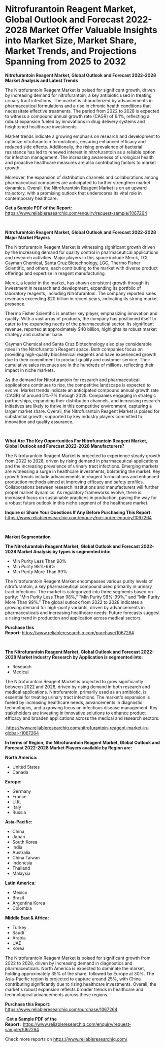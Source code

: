 <p><h1>Nitrofurantoin Reagent Market, Global Outlook and Forecast 2022-2028 Market Offer Valuable Insights into Market Size, Market Share, Market Trends, and Projections Spanning from 2025 to 2032</h1></p><p><strong>Nitrofurantoin Reagent Market, Global Outlook and Forecast 2022-2028 Market Analysis and Latest Trends</strong></p>
<p><p>The Nitrofurantoin Reagent Market is poised for significant growth, driven by increasing demand for nitrofurantoin, a key antibiotic used in treating urinary tract infections. The market is characterized by advancements in pharmaceutical formulations and a rise in chronic health conditions that necessitate effective treatments. The period from 2022 to 2028 is expected to witness a compound annual growth rate (CAGR) of 6.1%, reflecting a robust expansion fueled by innovations in drug delivery systems and heightened healthcare investments.</p><p>Market trends indicate a growing emphasis on research and development to optimize nitrofurantoin formulations, ensuring enhanced efficacy and reduced side effects. Additionally, the rising prevalence of bacterial resistance has led to renewed interest in nitrofurantoin as a reliable option for infection management. The increasing awareness of urological health and proactive healthcare measures are also contributing factors to market growth.</p><p>Moreover, the expansion of distribution channels and collaborations among pharmaceutical companies are anticipated to further strengthen market dynamics. Overall, the Nitrofurantoin Reagent Market is on an upward trajectory, with a promising outlook that underscores its vital role in contemporary healthcare.</p></p>
<p><strong>Get a Sample PDF of the Report:&nbsp;</strong> <a href="https://www.reliableresearchiq.com/enquiry/request-sample/1067264?utm_campaign=3006&utm_medium=2&utm_source=Github&utm_content=ia&utm_term=21032025&utm_id=nitrofurantoin-reagent-market-global-outlook-and-forecast-2022-2028">https://www.reliableresearchiq.com/enquiry/request-sample/1067264</a></p>
<p>&nbsp;</p>
<p><strong>Nitrofurantoin Reagent Market, Global Outlook and Forecast 2022-2028 Major Market Players</strong></p>
<p><p>The Nitrofurantoin Reagent Market is witnessing significant growth driven by the increasing demand for quality control in pharmaceutical applications and research activities. Major players in this space include Merck, TCI, Cayman Chemical, Santa Cruz Biotechnology, LGC, Thermo Fisher Scientific, and others, each contributing to the market with diverse product offerings and expertise in reagent manufacturing.</p><p>Merck, a leader in the market, has shown consistent growth through its investment in research and development, expanding its portfolio of laboratory reagents, including Nitrofurantoin. The company reported sales revenues exceeding $20 billion in recent years, indicating its strong market presence.</p><p>Thermo Fisher Scientific is another key player, emphasizing innovation and quality. With a vast array of products, the company has positioned itself to cater to the expanding needs of the pharmaceutical sector. Its significant revenue, reported at approximately $40 billion, highlights its robust market strategy and customer base.</p><p>Cayman Chemical and Santa Cruz Biotechnology also play considerable roles in the Nitrofurantoin Reagent space. Both companies focus on providing high-quality biochemical reagents and have experienced growth due to their commitment to product quality and customer service. Their cumulative sales revenues are in the hundreds of millions, reflecting their impact in niche markets.</p><p>As the demand for Nitrofurantoin for research and pharmaceutical applications continues to rise, the competitive landscape is expected to evolve. Market trends indicate an anticipated compound annual growth rate (CAGR) of around 5%-7% through 2028. Companies engaging in strategic partnerships, expanding their distribution channels, and increasing research initiatives are likely to thrive in this competitive environment, capturing a larger market share. Overall, the Nitrofurantoin Reagent Market is poised for substantial growth, supported by key industry players committed to innovation and quality assurance.</p></p>
<p>&nbsp;</p>
<p><strong>What Are The Key Opportunities For Nitrofurantoin Reagent Market, Global Outlook and Forecast 2022-2028 Manufacturers?</strong></p>
<p><p>The Nitrofurantoin Reagent Market is projected to experience steady growth from 2022 to 2028, driven by rising demand in pharmaceutical applications and the increasing prevalence of urinary tract infections. Emerging markets are witnessing a surge in healthcare investments, bolstering the market. Key growth trends include advancements in reagent formulations and enhanced production methods aimed at improving efficacy and safety profiles. Collaborations between research institutions and manufacturers will further propel market dynamics. As regulatory frameworks evolve, there is increased focus on sustainable practices in production, paving the way for a robust future outlook in this niche segment of the healthcare market.</p></p>
<p><strong>Inquire or Share Your Questions If Any Before Purchasing This Report:</strong> <a href="https://www.reliableresearchiq.com/enquiry/pre-order-enquiry/1067264?utm_campaign=3006&utm_medium=2&utm_source=Github&utm_content=ia&utm_term=21032025&utm_id=nitrofurantoin-reagent-market-global-outlook-and-forecast-2022-2028">https://www.reliableresearchiq.com/enquiry/pre-order-enquiry/1067264</a></p>
<p>&nbsp;</p>
<p><strong>Market Segmentation</strong></p>
<p><strong>The Nitrofurantoin Reagent Market, Global Outlook and Forecast 2022-2028 Market Analysis by types is segmented into:</strong></p>
<p><ul><li>Min Purity Less Than 98%</li><li>Min Purity 98%-99%</li><li>Min Purity More Than 99%</li></ul></p>
<p><p>The Nitrofurantoin Reagent Market encompasses various purity levels of nitrofurantoin, a key pharmaceutical compound used primarily in urinary tract infections. The market is categorized into three segments based on purity: "Min Purity Less Than 98%," "Min Purity 98%-99%," and "Min Purity More Than 99%." The global outlook from 2022 to 2028 indicates a growing demand for high-purity variants, driven by advancements in pharmaceuticals and increasing healthcare needs. Future forecasts suggest a rising trend in production and application across medical sectors.</p></p>
<p><strong>Purchase this Report:&nbsp;</strong><a href="https://www.reliableresearchiq.com/purchase/1067264?utm_campaign=3006&utm_medium=2&utm_source=Github&utm_content=ia&utm_term=21032025&utm_id=nitrofurantoin-reagent-market-global-outlook-and-forecast-2022-2028">https://www.reliableresearchiq.com/purchase/1067264</a></p>
<p>&nbsp;</p>
<p><strong>The Nitrofurantoin Reagent Market, Global Outlook and Forecast 2022-2028 Market Industry Research by Application is segmented into:</strong></p>
<p><ul><li>Research</li><li>Medical</li></ul></p>
<p><p>The Nitrofurantoin Reagent Market is projected to grow significantly between 2022 and 2028, driven by rising demand in both research and medical applications. Nitrofurantoin, primarily used as an antibiotic, is essential for treating urinary tract infections. The market's expansion is fueled by increasing healthcare needs, advancements in diagnostic technologies, and a growing focus on infectious disease management. Key stakeholders are investing in innovative solutions to enhance product efficacy and broaden applications across the medical and research sectors.</p></p>
<p><a href="https://www.reliableresearchiq.com/nitrofurantoin-reagent-market-in-global-r1067264?utm_campaign=3006&utm_medium=2&utm_source=Github&utm_content=ia&utm_term=21032025&utm_id=nitrofurantoin-reagent-market-global-outlook-and-forecast-2022-2028">&nbsp;https://www.reliableresearchiq.com/nitrofurantoin-reagent-market-in-global-r1067264</a></p>
<p><strong>In terms of Region, the Nitrofurantoin Reagent Market, Global Outlook and Forecast 2022-2028 Market Players available by Region are:</strong></p>
<p>
    <p> <strong> North America: </strong>
        <ul>
            <li>United States</li>
            <li>Canada</li>
        </ul>
        </p> 
    <p> <strong> Europe: </strong>
        <ul>
            <li>Germany</li>
            <li>France</li>
            <li>U.K.</li>
            <li>Italy</li>
            <li>Russia</li>
        </ul>
        </p> 
    <p> <strong> Asia-Pacific: </strong>
        <ul>
            <li>China</li>
            <li>Japan</li>
            <li>South Korea</li>
            <li>India</li>
            <li>Australia</li>
            <li>China Taiwan</li>
            <li>Indonesia</li>
            <li>Thailand</li>
            <li>Malaysia</li>
        </ul>
        </p> 
    <p> <strong> Latin America: </strong>
        <ul>
            <li>Mexico</li>
            <li>Brazil</li>
            <li>Argentina Korea</li>
            <li>Colombia</li>
        </ul>
        </p> 
    <p> <strong> Middle East & Africa: </strong>
        <ul>
            <li>Turkey</li>
            <li>Saudi</li>
            <li>Arabia</li>
            <li>UAE</li>
            <li>Korea</li>
        </ul>
    </p>
    </p>
<p><p>The Nitrofurantoin Reagent Market is poised for significant growth from 2022 to 2028, driven by increasing demand in diagnostics and pharmaceuticals. North America is expected to dominate the market, holding approximately 35% of the share, followed by Europe at 30%. The Asia-Pacific region is projected to capture around 25%, with China contributing significantly due to rising healthcare investments. Overall, the market's robust expansion reflects broader trends in healthcare and technological advancements across these regions.</p></p>
<p><strong>Purchase this Report: </strong><a href="https://www.reliableresearchiq.com/purchase/1067264?utm_campaign=3006&utm_medium=2&utm_source=Github&utm_content=ia&utm_term=21032025&utm_id=nitrofurantoin-reagent-market-global-outlook-and-forecast-2022-2028">https://www.reliableresearchiq.com/purchase/1067264</a></p>
<p>&nbsp;<strong>Get a Sample PDF of the Report:&nbsp;&nbsp;</strong><a href="https://www.reliableresearchiq.com/enquiry/request-sample/1067264?utm_campaign=3006&utm_medium=2&utm_source=Github&utm_content=ia&utm_term=21032025&utm_id=nitrofurantoin-reagent-market-global-outlook-and-forecast-2022-2028">https://www.reliableresearchiq.com/enquiry/request-sample/1067264</a></p>
<p><strong></strong></p>
<p>Check more reports on <a href="https://www.reliableresearchiq.com/?utm_campaign=3006&utm_medium=2&utm_source=Github&utm_content=ia&utm_term=21032025&utm_id=nitrofurantoin-reagent-market-global-outlook-and-forecast-2022-2028">https://www.reliableresearchiq.com/</a></p>